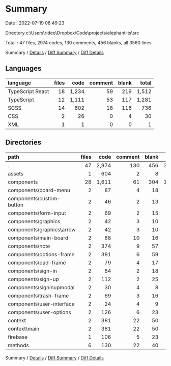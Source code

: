 # Summary

Date : 2022-07-19 08:49:23

Directory c:\\Users\\rideo\\Dropbox\\Code\\projects\\elephant-ts\\src

Total : 47 files,  2974 codes, 130 comments, 456 blanks, all 3560 lines

Summary / [Details](details.md) / [Diff Summary](diff.md) / [Diff Details](diff-details.md)

## Languages
| language | files | code | comment | blank | total |
| :--- | ---: | ---: | ---: | ---: | ---: |
| TypeScript React | 18 | 1,234 | 59 | 219 | 1,512 |
| TypeScript | 12 | 1,111 | 53 | 117 | 1,281 |
| SCSS | 14 | 602 | 18 | 116 | 736 |
| CSS | 2 | 26 | 0 | 4 | 30 |
| XML | 1 | 1 | 0 | 0 | 1 |

## Directories
| path | files | code | comment | blank | total |
| :--- | ---: | ---: | ---: | ---: | ---: |
| . | 47 | 2,974 | 130 | 456 | 3,560 |
| assets | 1 | 604 | 2 | 8 | 614 |
| components | 28 | 1,611 | 61 | 304 | 1,976 |
| components\\board-menu | 2 | 87 | 4 | 18 | 109 |
| components\\custom-button | 2 | 46 | 2 | 13 | 61 |
| components\\form-input | 2 | 69 | 2 | 15 | 86 |
| components\\graphics | 2 | 42 | 3 | 10 | 55 |
| components\\graphics\\arrow | 2 | 42 | 3 | 10 | 55 |
| components\\main-board | 2 | 88 | 10 | 16 | 114 |
| components\\note | 2 | 374 | 9 | 57 | 440 |
| components\\options-frame | 2 | 381 | 6 | 59 | 446 |
| components\\pad-frame | 2 | 79 | 4 | 17 | 100 |
| components\\sign-in | 2 | 84 | 2 | 18 | 104 |
| components\\sign-up | 2 | 112 | 2 | 25 | 139 |
| components\\signinupmodal | 2 | 30 | 4 | 8 | 42 |
| components\\trash-frame | 2 | 69 | 3 | 16 | 88 |
| components\\user-interface | 2 | 24 | 4 | 9 | 37 |
| components\\user-options | 2 | 126 | 6 | 23 | 155 |
| context | 2 | 381 | 22 | 50 | 453 |
| context\\main | 2 | 381 | 22 | 50 | 453 |
| firebase | 1 | 106 | 5 | 23 | 134 |
| methods | 6 | 130 | 22 | 40 | 192 |

Summary / [Details](details.md) / [Diff Summary](diff.md) / [Diff Details](diff-details.md)
